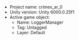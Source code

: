<!-- UNITY CODE ASSIST INSTRUCTIONS START -->
- Project name: crimex_ar_0
- Unity version: Unity 6000.0.25f1
- Active game object:
  - Name: LoggerManager
  - Tag: Untagged
  - Layer: Default
<!-- UNITY CODE ASSIST INSTRUCTIONS END -->